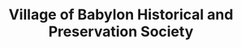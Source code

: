 ---
layout: repo
title: "Village of Babylon Historical and Preservation Society"
id: 18652
permalink: repos/18652/
---